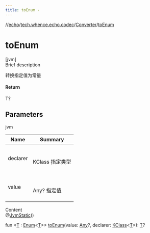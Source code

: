 ```yaml
---
title: toEnum -
---
```

//[echo](../../index.md)/[tech.whence.echo.codec](../index.md)/[Converter](index.md)/[toEnum](to-enum.md)



# toEnum  
[jvm]  
Brief description  


转换指定值为常量



#### Return  


T?



## Parameters  
  
jvm  
  
|  Name|  Summary| 
|---|---|
| declarer| <br><br>KClass<T> 指定类型<br><br>
| value| <br><br>Any? 指定值<br><br>
  
  
Content  
@[JvmStatic](https://kotlinlang.org/api/latest/jvm/stdlib/kotlin.jvm/-jvm-static/index.html)()  
  
fun <[T](to-enum.md) : [Enum](https://kotlinlang.org/api/latest/jvm/stdlib/kotlin/-enum/index.html)<[T](to-enum.md)>> [toEnum](to-enum.md)(value: [Any](https://kotlinlang.org/api/latest/jvm/stdlib/kotlin/-any/index.html)?, declarer: [KClass](https://kotlinlang.org/api/latest/jvm/stdlib/kotlin.reflect/-k-class/index.html)<[T](to-enum.md)>): [T](to-enum.md)?  



